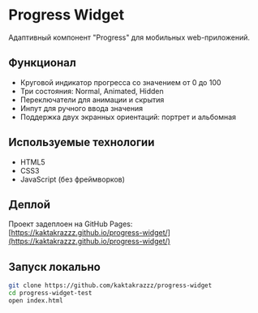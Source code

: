 # Progress Widget

Адаптивный компонент "Progress" для мобильных web-приложений.

## Функционал

- Круговой индикатор прогресса со значением от 0 до 100
- Три состояния: Normal, Animated, Hidden
- Переключатели для анимации и скрытия
- Инпут для ручного ввода значения
- Поддержка двух экранных ориентаций: портрет и альбомная

## Используемые технологии

- HTML5
- CSS3
- JavaScript (без фреймворков)

## Деплой

Проект задеплоен на GitHub Pages:  
[https://kaktakrazzz.github.io/progress-widget/](https://kaktakrazzz.github.io/progress-widget/)

## Запуск локально

```bash
git clone https://github.com/kaktakrazzz/progress-widget
cd progress-widget-test
open index.html
```
